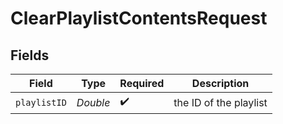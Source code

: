 # ClearPlaylistContentsRequest


## Fields

| Field                  | Type                   | Required               | Description            |
| ---------------------- | ---------------------- | ---------------------- | ---------------------- |
| `playlistID`           | *Double*               | :heavy_check_mark:     | the ID of the playlist |